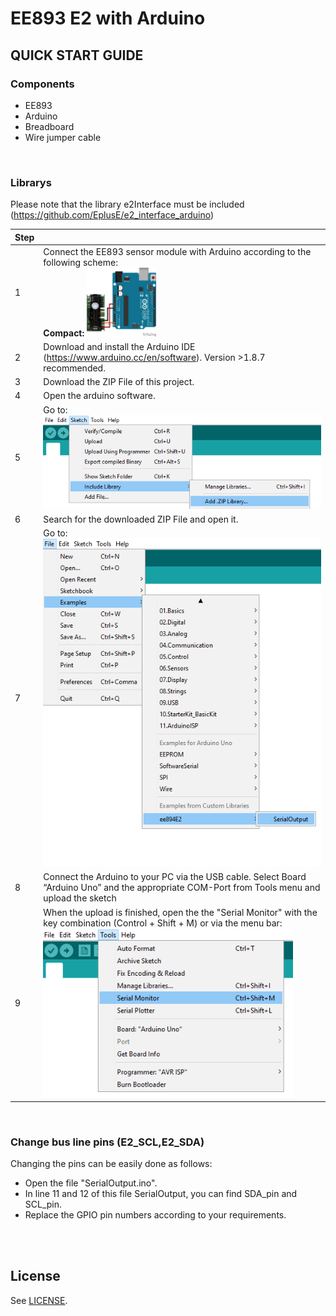 # EE893 E2 with Arduino

## QUICK START GUIDE  

### Components 
- EE893
- Arduino
- Breadboard 
- Wire jumper cable <br>
<br>

### Librarys
Please note that the library e2Interface must be included (https://github.com/EplusE/e2_interface_arduino)

| Step |                                                                                                                                                             |
|------|-------------------------------------------------------------------------------------------------------------------------------------------------------------|
| 1    | Connect the EE893 sensor module with Arduino according to the following scheme: <br> __Compact:__ [<img src="images/EE893_comp_arduino.png" width="25%"/>](images/EE893_comp_arduino.png)|
| 2    | Download and install the Arduino IDE (https://www.arduino.cc/en/software). Version >1.8.7 recommended.                                                            |
| 3    | Download the ZIP File of this project.|
| 4    | Open the arduino software.|
| 5    | Go to: <br>[<img src="images/add_library.png" width="550"/>](images/add_library.png) |
| 6    | Search for the downloaded ZIP File and open it.|
| 7    | Go to:<br>[<img src="images/open_file.png" width="500"/>](images/open_file.png)|
| 8    | Connect the Arduino to your PC via the USB cable. Select Board “Arduino Uno” and the appropriate COM-Port from Tools menu and upload the sketch |
| 9    | When the upload is finished, open the the "Serial Monitor" with the key combination (Control + Shift + M) or via the menu bar: <br> [<img src="images/serial_Monitor.png" width="400"/>](images/serial_Monitor.png) |
<br>



### Change bus line pins (E2_SCL,E2_SDA) 
Changing the pins can be easily done as follows:<br>
*  Open the file "SerialOutput.ino".
*  In line 11 and 12 of this file SerialOutput, you can find SDA_pin and SCL_pin. 
*  Replace the GPIO pin numbers according to your requirements.
<br> 



<br>

## License 
See [LICENSE](LICENSE).
